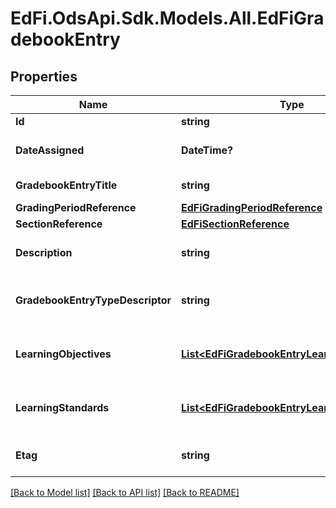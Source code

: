 # EdFi.OdsApi.Sdk.Models.All.EdFiGradebookEntry
## Properties

Name | Type | Description | Notes
------------ | ------------- | ------------- | -------------
**Id** | **string** |  | 
**DateAssigned** | **DateTime?** | The date the assignment, homework, or assessment was assigned or executed. | 
**GradebookEntryTitle** | **string** | The name or title of the activity to be recorded in the GradebookEntry. | 
**GradingPeriodReference** | [**EdFiGradingPeriodReference**](EdFiGradingPeriodReference.md) |  | [optional] 
**SectionReference** | [**EdFiSectionReference**](EdFiSectionReference.md) |  | 
**Description** | **string** | A description of the assignment, homework, or classroom assessment. | [optional] 
**GradebookEntryTypeDescriptor** | **string** | The type of the GradebookEntry; for example, homework, assignment, quiz, unit test, oral presentation, etc. | [optional] 
**LearningObjectives** | [**List&lt;EdFiGradebookEntryLearningObjective&gt;**](EdFiGradebookEntryLearningObjective.md) | An unordered collection of gradebookEntryLearningObjectives. LearningObjectives associated with the GradebookEntry. | [optional] 
**LearningStandards** | [**List&lt;EdFiGradebookEntryLearningStandard&gt;**](EdFiGradebookEntryLearningStandard.md) | An unordered collection of gradebookEntryLearningStandards. LearningStandard(s) associated with the GradebookEntry. | [optional] 
**Etag** | **string** | A unique system-generated value that identifies the version of the resource. | [optional] 

[[Back to Model list]](../README.md#documentation-for-models) [[Back to API list]](../README.md#documentation-for-api-endpoints) [[Back to README]](../README.md)

